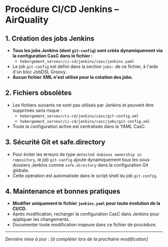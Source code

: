 # Procédure CI/CD Jenkins – AirQuality

## 1. Création des jobs Jenkins

- **Tous les jobs Jenkins (dont `git-config`) sont créés dynamiquement via la configuration CasC dans le fichier :**
  - `hebergement_serveur/ci-cd/jenkins/casc/jenkins.yaml`
- Le job `git-config` est défini dans la section `jobs:` de ce fichier, à l'aide d'un bloc JobDSL Groovy.
- **Aucun fichier XML n'est utilisé pour la création des jobs.**

## 2. Fichiers obsolètes

- Les fichiers suivants ne sont pas utilisés par Jenkins et peuvent être supprimés sans risque :
  - `hebergement_serveur/ci-cd/jenkins/casc/git-config.xml`
  - `hebergement_serveur/ci-cd/jenkins/casc/jobs/git-config.xml`
- Toute la configuration active est centralisée dans le YAML CasC.

## 3. Sécurité Git et safe.directory

- Pour éviter les erreurs de type `detected dubious ownership in repository`, le job `git-config` ajoute dynamiquement tous les sous-dossiers Jenkins comme `safe.directory` dans la configuration Git globale.
- Cette opération est automatisée dans le script shell du job `git-config`.

## 4. Maintenance et bonnes pratiques

- **Modifier uniquement le fichier `jenkins.yaml` pour toute évolution de la CI/CD.**
- Après modification, recharger la configuration CasC dans Jenkins pour appliquer les changements.
- Documenter toute modification majeure dans ce fichier de procédure.

---

*Dernière mise à jour : [à compléter lors de la prochaine modification]*
